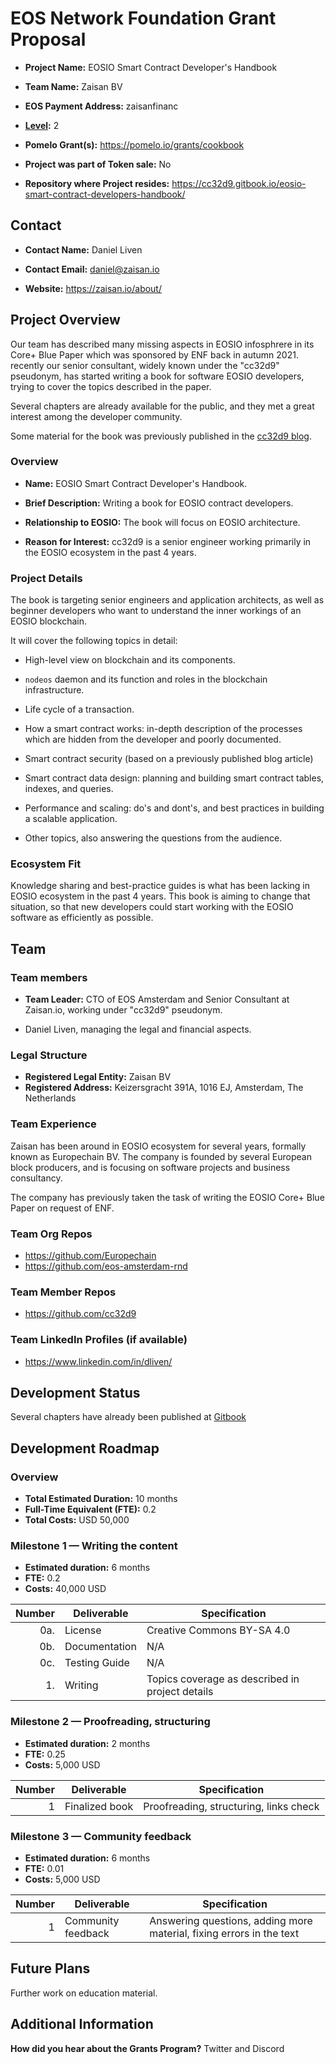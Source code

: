 # EOS Network Foundation Grant Proposal

- **Project Name:** EOSIO Smart Contract Developer's Handbook

- **Team Name:** Zaisan BV

- **EOS Payment Address:** zaisanfinanc

- **[Level](https://github.com/eosnetworkfoundation/grant-framework#grant-levels):** 2

- **Pomelo Grant(s):** https://pomelo.io/grants/cookbook

- **Project was part of Token sale:** No

- **Repository where Project resides:** https://cc32d9.gitbook.io/eosio-smart-contract-developers-handbook/


## Contact

- **Contact Name:** Daniel Liven

- **Contact Email:** daniel@zaisan.io

- **Website:** https://zaisan.io/about/


## Project Overview

Our team has described many missing aspects in EOSIO infosphrere in
its Core+ Blue Paper which was sponsored by ENF back in autumn
2021. recently our senior consultant, widely known under the "cc32d9"
pseudonym, has started writing a book for software EOSIO developers,
trying to cover the topics described in the paper.

Several chapters are already available for the public, and they met a
great interest among the developer community.

Some material for the book was previously published in the [cc32d9
blog](https://cc32d9.medium.com/).


### Overview

- **Name:** EOSIO Smart Contract Developer's Handbook.

- **Brief Description:** Writing a book for EOSIO contract developers.

- **Relationship to EOSIO:** The book will focus on EOSIO architecture.

- **Reason for Interest:** cc32d9 is a senior engineer working primarily in the EOSIO ecosystem in the past 4 years.


### Project Details

The book is targeting senior engineers and application architects, as
well as beginner developers who want to understand the inner workings
of an EOSIO blockchain.

It will cover the following topics in detail:

- High-level view on blockchain and its components.

- `nodeos` daemon and its function and roles in the blockchain infrastructure.

- Life cycle of a transaction.

- How a smart contract works: in-depth description of the processes which are hidden from the developer and poorly documented.

- Smart contract security (based on a previously published blog article)

- Smart contract data design: planning and building smart contract tables, indexes, and queries.

- Performance and scaling: do's and dont's, and best practices in building a scalable application.

- Other topics, also answering the questions from the audience.


### Ecosystem Fit

Knowledge sharing and best-practice guides is what has been lacking in
EOSIO ecosystem in the past 4 years. This book is aiming to change
that situation, so that new developers could start working with the
EOSIO software as efficiently as possible.

## Team

### Team members

- **Team Leader:** CTO of EOS Amsterdam and Senior Consultant at
    Zaisan.io, working under "cc32d9" pseudonym.

- Daniel Liven, managing the legal and financial aspects.

### Legal Structure
- **Registered Legal Entity:** Zaisan BV
- **Registered Address:** Keizersgracht 391A, 1016 EJ, Amsterdam, The Netherlands

### Team Experience

Zaisan has been around in EOSIO ecosystem for several years, formally
known as Europechain BV. The company is founded by several European
block producers, and is focusing on software projects and business
consultancy.

The company has previously taken the task of writing the EOSIO Core+
Blue Paper on request of ENF.

### Team Org Repos

- https://github.com/Europechain
- https://github.com/eos-amsterdam-rnd

### Team Member Repos

- https://github.com/cc32d9

### Team LinkedIn Profiles (if available)

- https://www.linkedin.com/in/dliven/

## Development Status

Several chapters have already been published at
[Gitbook](https://cc32d9.gitbook.io/eosio-smart-contract-developers-handbook/)

## Development Roadmap

### Overview

- **Total Estimated Duration:**  10 months
- **Full-Time Equivalent (FTE):**  0.2
- **Total Costs:** USD 50,000

### Milestone 1 — Writing the content

- **Estimated duration:** 6 months
- **FTE:**  0.2
- **Costs:** 40,000 USD

| Number | Deliverable | Specification |
| -----: | ----------- | ------------- |
| 0a. | License | Creative Commons BY-SA 4.0 |
| 0b. | Documentation | N/A |
| 0c. | Testing Guide | N/A |
| 1. | Writing | Topics coverage as described in project details |


### Milestone 2 — Proofreading, structuring

- **Estimated duration:** 2 months
- **FTE:**  0.25
- **Costs:** 5,000 USD

| Number | Deliverable | Specification |
| -----: | ----------- | ------------- |
| 1      | Finalized book | Proofreading, structuring, links check |


### Milestone 3 — Community feedback

- **Estimated duration:** 6 months
- **FTE:**  0.01
- **Costs:** 5,000 USD

| Number | Deliverable | Specification |
| -----: | ----------- | ------------- |
| 1 | Community feedback | Answering questions, adding more material, fixing errors in the text |




## Future Plans

Further work on education material.

## Additional Information

**How did you hear about the Grants Program?** Twitter and Discord
